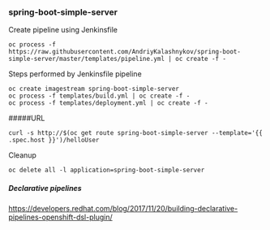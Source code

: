 ### spring-boot-simple-server

Create pipeline using Jenkinsfile
```
oc process -f https://raw.githubusercontent.com/AndriyKalashnykov/spring-boot-simple-server/master/templates/pipeline.yml | oc create -f -
```

Steps performed by Jenkinsfile pipeline
```
oc create imagestream spring-boot-simple-server
oc process -f templates/build.yml | oc create -f -
oc process -f templates/deployment.yml | oc create -f -
```

#####URL

```
curl -s http://$(oc get route spring-boot-simple-server --template='{{ .spec.host }}')/helloUser
```

Cleanup
```
oc delete all -l application=spring-boot-simple-server
```

##### Declarative pipelines
https://developers.redhat.com/blog/2017/11/20/building-declarative-pipelines-openshift-dsl-plugin/
